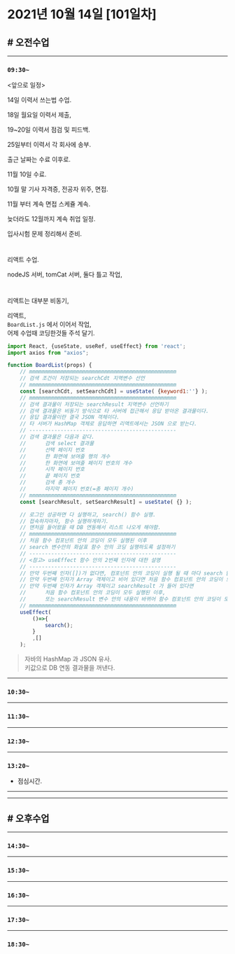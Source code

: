 # 2021년 10월 14일 [101일차]

## # 오전수업
----
### `09:30~`

<앞으로 일정>        

14일 이력서 쓰는법 수업.          

18일 월요일 이력서 제출,         

19~20일 이력서 점검 및 피드백.       

25일부터 이력서 각 회사에 송부.     

출근 날짜는 수료 이후로.     

11월 10일 수료.    

10월 말 기사 자격증, 전공자 위주, 면접.     

11월 부터 계속 면접 스케쥴 계속.     

늦더라도 12월까지 계속 취업 일정.       

입사시험 문제 정리해서 준비.    

#

리액트 수업.    

nodeJS 서버, tomCat 서버, 둘다 틀고 작업,  

#

리액트는 대부분 비동기,  

리액트,    
`BoardList.js` 에서 이어서 작업,    
어제 수업때 코딩한것들 주석 달기.   

```js
import React, {useState, useRef, useEffect} from 'react';
import axios from "axios";

function BoardList(props) {
    // mmmmmmmmmmmmmmmmmmmmmmmmmmmmmmmmmmmmmmmmmmmmmmm
    // 검색 조건이 저장되는 searchCdt 지역변수 선언
    // mmmmmmmmmmmmmmmmmmmmmmmmmmmmmmmmmmmmmmmmmmmmmmm
    const [searchCdt, setSearchCdt] = useState( {keyword1:''} );
    // mmmmmmmmmmmmmmmmmmmmmmmmmmmmmmmmmmmmmmmmmmmmmmm
    // 검색 결과물이 저장되는 searchResult 지역변수 선언하기  
    // 검색 결과물은 비동기 방식으로 타 서버에 접근해서 응답 받아온 결과물이다.  
    // 응답 결과물이란 결국 JSON 객체이다.  
    // 타 서버가 HashMap 객체로 응답하면 리액트에서는 JSON 으로 받는다.
    // -----------------------------------------------   
    // 검색 결과물은 다음과 같다.
    //      검색 select 결과물
    //      선택 페이지 번호
    //      한 화면에 보여줄 행의 개수
    //      한 화면에 보여줄 페이지 번호의 개수
    //      시작 페이지 번호  
    //      끝 페이지 번호
    //      검색 총 개수    
    //      마지막 페이지 번호(=총 페이지 개수)
    // mmmmmmmmmmmmmmmmmmmmmmmmmmmmmmmmmmmmmmmmmmmmmmm
    const [searchResult, setSearchResult] = useState( {} );

    // 로그인 성공하면 다 실행하고, search() 함수 실행.  
    // 접속하자마자, 함수 실행하게하기.
    // 맨처음 들어왔을 때 DB 연동해서 리스트 나오게 해야함.  
    // mmmmmmmmmmmmmmmmmmmmmmmmmmmmmmmmmmmmmmmmmmmmmmm
    // 처음 함수 컴포넌트 안의 코딩이 모두 실행된 이후 
    // search 변수안의 화살표 함수 안의 코딩 실행하도록 설정하기
    // -----------------------------------------------
    // <참고> useEffect 함수 안의 2번째 인자에 대한 설명
    // -----------------------------------------------
    // 만약 두번째 인자([])가 없다면, 컴포넌트 안의 코딩이 실행 될 때 마다 search 함수가 계속 실행된다.   
    // 만약 두번째 인자가 Array 객체이고 비어 있다면 처음 함수 컴포넌트 안의 코딩이 모두 실행된 이후
    // 만약 두번째 인자가 Array 객체이고 searchResult 가 들어 있다면 
    //      처음 함수 컴포넌트 안의 코딩이 모두 실행된 이후,
    //      또는 searchResult 변수 안의 내용이 바뀌어 함수 컴포넌트 안의 코딩이 모두 실행된 이후
    // mmmmmmmmmmmmmmmmmmmmmmmmmmmmmmmmmmmmmmmmmmmmmmm
    useEffect(
        ()=>{
            search();
        }
        ,[]
    );
```
> 자바의 HashMap 과 JSON 유사.  
> 키값으로 DB 연동 결과물을 꺼낸다.   

----
### `10:30~`














----
### `11:30~`








----
### `12:30~`








----
### `13:20~`

  - 점심시간.

---
---

## # 오후수업

---
### `14:30~`










---
### `15:30~`









----
### `16:30~`








----
### `17:30~`








----
### `18:30~`
